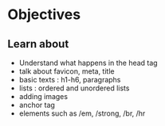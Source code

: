 # Objectives

## Learn about

- Understand what happens in the head tag
- talk about favicon, meta, title
- basic texts : h1-h6, paragraphs
- lists : ordered and unordered lists
- adding images
- anchor tag
- elements such as /em, /strong, /br, /hr
